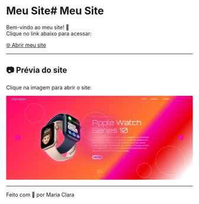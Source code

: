 # Meu Site# Meu Site

Bem-vindo ao meu site! 🌸  
Clique no link abaixo para acessar:

[🌐 Abrir meu site](https://clarit0.github.io/Site/)

---

## 📷 Prévia do site

Clique na imagem para abrir o site:

[![Preview do site](img/preview.png)](https://clarit0.github.io/Site/)

---

Feito com 💖 por Maria Clara
